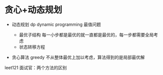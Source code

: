 # 贪心+动态规划

- 动态规划  dp dynamic programming
    最值问题
    - 最优子结构
        每一小步都是最优的就一直都是最优的，每一步都需要全局考虑
    - 状态转移方程

- 贪心算法   greedy
    不从整体最优上加以考虑，算法得到的是局部最优解

leet121 面试官：两个方法的区别
    